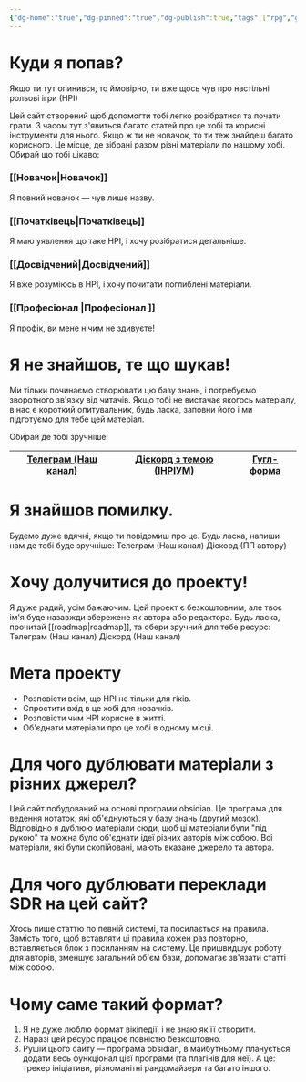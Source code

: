 ```yaml
---
{"dg-home":"true","dg-pinned":"true","dg-publish":true,"tags":["rpg","gardenEntry"],"Джерело":"НРІ для Кожного","Автор":"Leynar","Редактор":"Leynar","permalink":"/vitayu-tebe/","pinned":"true","dgPassFrontmatter":true}
---
```


# Куди я попав?
Якщо ти тут опинився, то ймовірно, ти вже щось чув про настільні рольові ігри (НРІ)

Цей сайт створений щоб допомогти тобі легко розібратися та почати грати. З часом тут з'явиться багато статей про це хобі та корисні інструменти для нього.
Якщо ж ти не новачок, то ти теж знайдеш багато корисного. Це місце, де зібрані разом різні матеріали по нашому хобі.
Обирай що тобі цікаво:

### [[Новачок\|Новачок]]
Я повний новачок — чув лише назву.
###  [[Початківець\|Початківець]]
Я маю уявлення що таке НРІ, і хочу розібратися детальніше.
###  [[Досвідчений\|Досвідчений]]
Я вже розуміюсь в НРІ, і хочу почитати поглиблені матеріали.
###  [[Професіонал \|Професіонал ]]
Я профік, ви мене нічим не здивуєте!

# Я не знайшов, те що шукав!
Ми тільки починаємо створювати цю базу знань, і потребуємо зворотного зв'язку від читачів. Якщо тобі не вистачає якогось матеріалу, в нас є короткий опитувальник, будь ласка, заповни його і ми підготуємо для тебе цей матеріал. 


Обирай де тобі зручніше: 

| [Телеграм (Наш канал)](https://t.me/role_play_game_com_ua) | [Діскорд з темою (ІНРІУМ)](https://discord.com/channels/974701965781139517/1373998945126191204) | [Гугл-форма](посилання) |
| -------------------- | ---------------- | ---------- |


# Я знайшов помилку.
Будемо дуже вдячні, якщо ти повідомиш про це. Будь ласка, напиши нам де тобі буде зручніше:
Телеграм (Наш канал)
Діскорд (ПП автору)

# Хочу долучитися до проекту!
Я дуже радий, усім бажаючим. Цей проект є безкоштовним, але твоє ім'я буде назавжди збережене як автора або редактора.
Будь ласка, прочитай [[roadmap\|roadmap]], та обери зручний для тебе ресурс:
Телеграм (Наш канал)
Діскорд (Наш канал)

# Мета проекту
- Розповісти всім, що НРІ не тільки для гіків. 
- Спростити вхід в це хобі для новачків. 
- Розповісти чим НРІ корисне в житті.
- Об'єднати матеріали про це хобі в одному місці. 

# Для чого дублювати матеріали з різних джерел?
Цей сайт побудований на основі програми obsidian. Це програма для ведення нотаток, які об'єднуються у базу знань (другий мозок).
Відповідно я дублюю матеріали сюди, щоб ці матеріали були "під рукою" та можна було об'єднати ідеї різних авторів між собою.
Всі матеріали, які були скопійовані, мають вказане джерело та автора.

# Для чого дублювати переклади SDR на цей сайт?
Хтось пише статтю по певній системі, та посилається на правила. Замість того, щоб вставляти ці правила кожен раз повторно, вставляється блок з посиланням на систему. Це пришвидшує роботу для авторів, зменшує загальний об'єм бази, допомагає зв'язати статті між собою.

# Чому саме такий формат?
1. Я не дуже люблю формат вікіпедії, і не знаю як її створити.
2. Наразі цей ресурс працює повністю безкоштовно.
3. Рушій цього сайту — програма obsidian, в майбутньому планується додати весь функціонал цієї програми (та плагінів для неї). А це: трекер ініціативи, різноманітні рандомайзери та багато іншого.